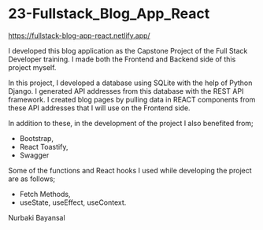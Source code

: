 # 23-Fullstack_Blog_App_React

https://fullstack-blog-app-react.netlify.app/

I developed this blog application as the Capstone Project of the Full Stack Developer training. I made both the Frontend and Backend side of this project myself.

In this project, I developed a database using SQLite with the help of Python Django. I generated API addresses from this database with the REST API framework. I created blog pages by pulling data in REACT components from these API addresses that I will use on the Frontend side.

In addition to these, in the development of the project I also benefited from;
- Bootstrap,
- React Toastify,
- Swagger

Some of the functions and React hooks I used while developing the project are as follows;
- Fetch Methods,
- useState, useEffect, useContext.

Nurbaki Bayansal